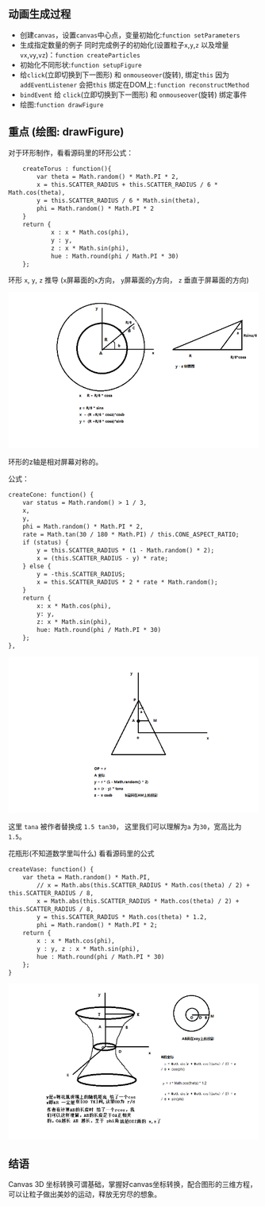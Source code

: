

## 动画生成过程
- 创建`canvas`，设置`canvas`中心点，变量初始化:`function setParameters`
- 生成指定数量的例子 同时完成例子的初始化(设置粒子`x`,`y`,`z` 以及增量`vx`,`vy`,`vz`)：`function createParticles`
- 初始化不同形状:`function setupFigure`
- 给`click`(立即切换到下一图形) 和 `onmouseover`(旋转), 绑定`this` 因为`addEventListener` 会把`this` 绑定在DOM上`:function reconstructMethod`
- `bindEvent` 给 `click`(立即切换到下一图形) 和 `onmouseover`(旋转) 绑定事件
- 绘图:`function drawFigure`

## 重点 (绘图: drawFigure)
对于环形制作，看看源码里的环形公式：

```(javascript)
    createTorus : function(){ 
        var theta = Math.random() * Math.PI * 2, 
        x = this.SCATTER_RADIUS + this.SCATTER_RADIUS / 6 * Math.cos(theta), 
        y = this.SCATTER_RADIUS / 6 * Math.sin(theta), 
        phi = Math.random() * Math.PI * 2
    }
    return {
            x : x * Math.cos(phi), 
            y : y, 
            z : x * Math.sin(phi), 
            hue : Math.round(phi / Math.PI * 30) 
    };
```

环形 `x`, `y`, `z` 推导 (`x`屏幕面的`x`方向， `y`屏幕面的`y`方向， `z` 垂直于屏幕面的方向)
    
![](./static/torus.png)

环形的z轴是相对屏幕对称的。

公式：
```
createCone: function() {
    var status = Math.random() > 1 / 3,
    x,
    y,
    phi = Math.random() * Math.PI * 2,
    rate = Math.tan(30 / 180 * Math.PI) / this.CONE_ASPECT_RATIO;
    if (status) {
        y = this.SCATTER_RADIUS * (1 - Math.random() * 2);
        x = (this.SCATTER_RADIUS - y) * rate;
    } else {
        y = -this.SCATTER_RADIUS;
        x = this.SCATTER_RADIUS * 2 * rate * Math.random();
    }
    return {
        x: x * Math.cos(phi),
        y: y,
        z: x * Math.sin(phi),
        hue: Math.round(phi / Math.PI * 30)
    };
},

```

![](./static/cons.png)

这里 `tana` 被作者替换成 `1.5 tan30`， 这里我们可以理解为`a` 为`30`，宽高比为`1.5`。

花瓶形(不知道数学里叫什么) 看看源码里的公式

```
createVase: function() {
    var theta = Math.random() * Math.PI,
        // x = Math.abs(this.SCATTER_RADIUS * Math.cos(theta) / 2) + this.SCATTER_RADIUS / 8, 
        x = Math.abs(this.SCATTER_RADIUS * Math.cos(theta) / 2) + this.SCATTER_RADIUS / 8, 
        y = this.SCATTER_RADIUS * Math.cos(theta) * 1.2, 
        phi = Math.random() * Math.PI * 2; 
    return { 
        x : x * Math.cos(phi), 
        y : y, z : x * Math.sin(phi), 
        hue : Math.round(phi / Math.PI * 30) 
    }; 
}

```

![](./static/vase.png)

## 结语
Canvas 3D 坐标转换可谓基础，掌握好canvas坐标转换，配合图形的三维方程，可以让粒子做出美妙的运动，释放无穷尽的想象。
